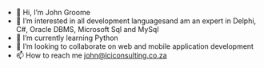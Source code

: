 - 👋 Hi, I’m John Groome
- 👀 I’m interested in all development languagesand am an expert in Delphi, C#, Oracle DBMS, Microsoft Sql and MySql
- 🌱 I’m currently learning Python
- 💞️ I’m looking to collaborate on web and mobile application development
- 📫 How to reach me john@lciconsulting.co.za

<!---
johngroome/johngroome is a ✨ special ✨ repository because its `README.md` (this file) appears on your GitHub profile.
You can click the Preview link to take a look at your changes.
--->
